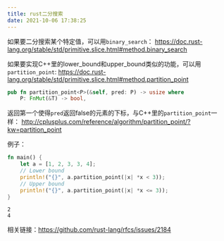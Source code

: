```yaml
---
title: rust二分搜索
date: 2021-10-06 17:38:25
---
```


如果要二分搜索某个特定值，可以用```binary_search```：
<https://doc.rust-lang.org/stable/std/primitive.slice.html#method.binary_search>

如果要实现C++里的lower_bound和upper_bound类似的功能，可以用```partition_point```:
<https://doc.rust-lang.org/stable/std/primitive.slice.html#method.partition_point>

```rust
pub fn partition_point<P>(&self, pred: P) -> usize where
    P: FnMut(&T) -> bool, 
```

返回第一个使得```pred```返回false的元素的下标，与C++里的```partition_point```一样：
<http://cplusplus.com/reference/algorithm/partition_point/?kw=partition_point>

例子：

```rust
fn main() {
    let a = [1, 2, 3, 3, 4];
    // Lower bound
    println!("{}", a.partition_point(|x| *x < 3));
    // Upper bound
    println!("{}", a.partition_point(|x| *x <= 3));
}
```

```
2
4
```

相关链接：<https://github.com/rust-lang/rfcs/issues/2184>
